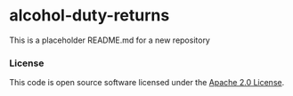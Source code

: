 # alcohol-duty-returns

This is a placeholder README.md for a new repository

### License

This code is open source software licensed under
the [Apache 2.0 License]("http://www.apache.org/licenses/LICENSE-2.0.html").